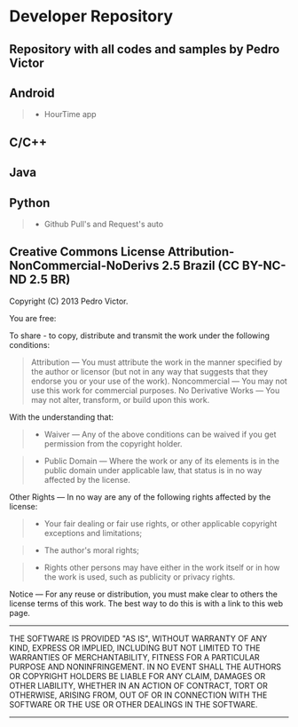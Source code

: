 Developer Repository
====================

Repository with all codes and samples by Pedro Victor
------------------------------------------------------------

Android
-------
> * HourTime app

C/C++
-----

Java
----

Python
------
> * Github Pull's and Request's auto


Creative Commons License Attribution-NonCommercial-NoDerivs 2.5 Brazil (CC BY-NC-ND 2.5 BR)
-------------------------------------------------------------------------------------------

Copyright (C) 2013 Pedro Victor.

You are free:

 To share - to copy, distribute and transmit the work under the following conditions:

> Attribution — You must attribute the work in the manner specified by the author or licensor (but not in any way that suggests that they endorse you or your use of the work).
Noncommercial — You may not use this work for commercial purposes.
No Derivative Works — You may not alter, transform, or build upon this work.

With the understanding that:

> *  Waiver — Any of the above conditions can be waived if you get permission from the copyright holder.

> * Public Domain — Where the work or any of its elements is in the public domain under applicable law, that status is in no way affected by the license.

Other Rights — In no way are any of the following rights affected by the license:

> * Your fair dealing or fair use rights, or other applicable copyright exceptions and limitations;

> * The author's moral rights;

> * Rights other persons may have either in the work itself or in how the work is used, such as publicity or privacy rights.

Notice — For any reuse or distribution, you must make clear to others the license terms of this work. The best way to do this is with a link to this web page.

**** 
THE SOFTWARE IS PROVIDED "AS IS", WITHOUT WARRANTY OF ANY KIND, EXPRESS OR IMPLIED, INCLUDING BUT NOT LIMITED TO THE WARRANTIES OF MERCHANTABILITY, FITNESS FOR A PARTICULAR PURPOSE AND NONINFRINGEMENT. IN NO EVENT SHALL THE AUTHORS OR COPYRIGHT HOLDERS BE LIABLE FOR ANY CLAIM, DAMAGES OR OTHER LIABILITY, WHETHER IN AN ACTION OF CONTRACT, TORT OR OTHERWISE, ARISING FROM, OUT OF OR IN CONNECTION WITH THE SOFTWARE OR THE USE OR OTHER DEALINGS IN THE SOFTWARE.
****
